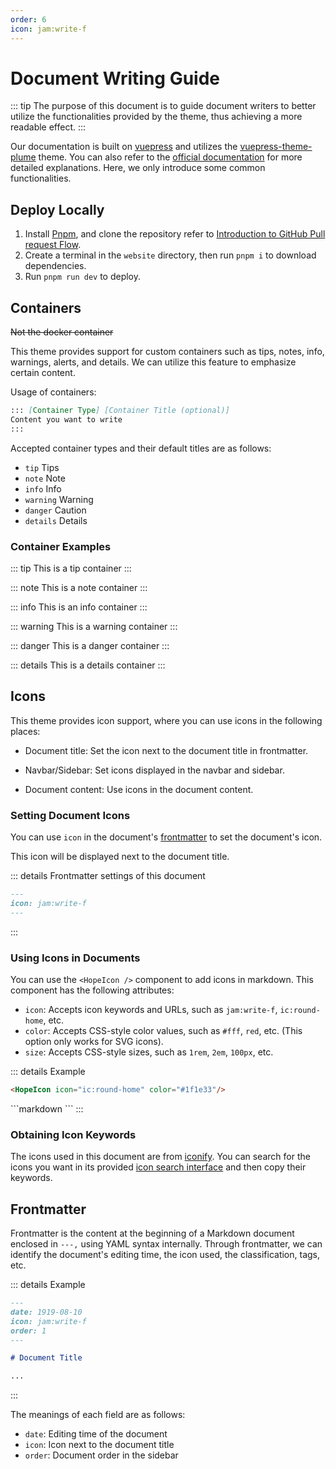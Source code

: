 ```yaml
---
order: 6
icon: jam:write-f
---
```


# Document Writing Guide

::: tip
The purpose of this document is to guide document writers to better utilize the functionalities provided by the theme, thus achieving a more readable effect.
:::

Our documentation is built on [vuepress](https://github.com/vuejs/vuepress) and utilizes the [vuepress-theme-plume](https://github.com/pengzhanbo/vuepress-theme-plume) theme. You can also refer to the [official documentation](https://theme-plume.vuejs.press/) for more detailed explanations. Here, we only introduce some common functionalities.

## Deploy Locally

1. Install [Pnpm](https://pnpm.io/installation), and clone the repository refer to [Introduction to GitHub Pull request Flow](./development.md#introduction-to-github-pull-request-flow).
2. Create a terminal in the `website` directory, then run `pnpm i` to download dependencies.
3. Run `pnpm run dev` to deploy.

## Containers

~~Not the docker container~~

This theme provides support for custom containers such as tips, notes, info, warnings, alerts, and details. We can utilize this feature to emphasize certain content.

Usage of containers:

```markdown
::: [Container Type] [Container Title (optional)]
Content you want to write
:::
```

Accepted container types and their default titles are as follows:

- `tip` Tips
- `note` Note
- `info` Info
- `warning` Warning
- `danger` Caution
- `details` Details

### Container Examples

::: tip
This is a tip container
:::

::: note
This is a note container
:::

::: info
This is an info container
:::

::: warning
This is a warning container
:::

::: danger
This is a danger container
:::

::: details
This is a details container
:::

## Icons

This theme provides icon support, where you can use icons in the following places:

- Document title: Set the icon next to the document title in frontmatter.

- Navbar/Sidebar: Set icons displayed in the navbar and sidebar.

- Document content: Use icons in the document content.

### Setting Document Icons

You can use `icon` in the document's [frontmatter](#frontmatter) to set the document's icon.

This icon will be displayed next to the document title.

::: details Frontmatter settings of this document

```markdown
---
icon: jam:write-f
---
```

:::

### Using Icons in Documents

You can use the `<HopeIcon />` component to add icons in markdown. This component has the following attributes:

- `icon`: Accepts icon keywords and URLs, such as `jam:write-f`, `ic:round-home`, etc.
- `color`: Accepts CSS-style color values, such as `#fff`, `red`, etc. (This option only works for SVG icons).
- `size`: Accepts CSS-style sizes, such as `1rem`, `2em`, `100px`, etc.

::: details Example
<HopeIcon icon="ic:round-home" color="#1f1e33"/>

```markdown
<HopeIcon icon="ic:round-home" color="#1f1e33"/>
```

<HopeIcon icon="/images/maa-logo_512x512.png" size="4rem" />
```markdown
<HopeIcon icon="/images/maa-logo_512x512.png" size="4rem" />
```
:::

### Obtaining Icon Keywords

The icons used in this document are from [iconify](https://iconify.design/). You can search for the icons you want in its provided [icon search interface](https://icon-sets.iconify.design/) and then copy their keywords.

## Frontmatter

Frontmatter is the content at the beginning of a Markdown document enclosed in `---,` using YAML syntax internally. Through frontmatter, we can identify the document's editing time, the icon used, the classification, tags, etc.

::: details Example

```markdown
---
date: 1919-08-10
icon: jam:write-f
order: 1
---

# Document Title

...
```

:::

The meanings of each field are as follows:

- `date`: Editing time of the document
- `icon`: Icon next to the document title
- `order`: Document order in the sidebar

